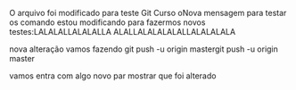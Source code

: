 O arquivo foi modificado para teste
Git Curso
oNova mensagem para testar os comando
estou modificando para fazermos novos testes:LALALALLALALALLA
ALALLALALALALALLALALALALA

nova alteração vamos fazendo
git push -u origin mastergit push -u origin master


vamos entra com algo novo par mostrar que foi alterado


